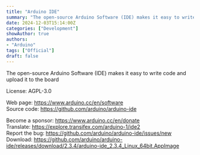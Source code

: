 ```yaml
---
title: "Arduino IDE"
summary: "The open-source Arduino Software (IDE) makes it easy to write code and upload it to the board"
date: 2024-12-03T15:14:00Z
categories: ["Development"]
showAuthor: true
authors:
- "Arduino"
tags: ["Official"]
draft: false
---
```


The open-source Arduino Software (IDE) makes it easy to write code and upload it to the board

License: AGPL-3.0

Web page: <https://www.arduino.cc/en/software>  
Source code: <https://github.com/arduino/arduino-ide>

Become a sponsor: <https://www.arduino.cc/en/donate>  
Translate: <https://explore.transifex.com/arduino-1/ide2>  
Report the bug: <https://github.com/arduino/arduino-ide/issues/new>  
Download: <https://github.com/arduino/arduino-ide/releases/download/2.3.4/arduino-ide_2.3.4_Linux_64bit.AppImage>
